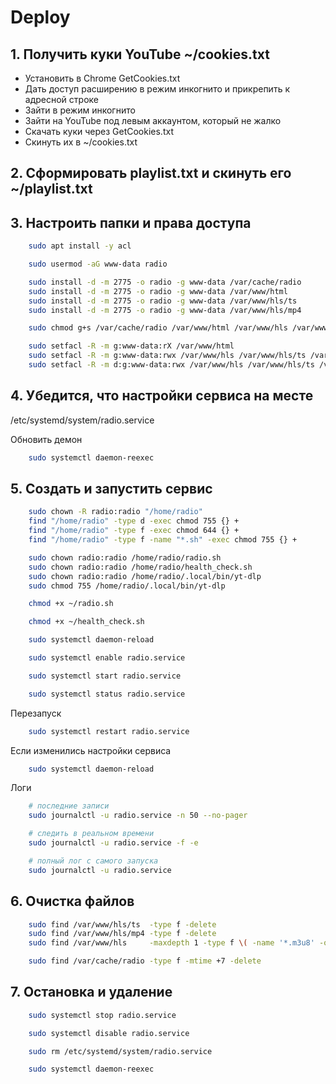 # Deploy

## 1. Получить куки YouTube ~/cookies.txt

- Установить в Chrome GetCookies.txt
- Дать доступ расширению в режим инкогнито и прикрепить к адресной строке
- Зайти в режим инкогнито
- Зайти на YouTube под левым аккаунтом, который не жалко
- Скачать куки через GetCookies.txt
- Скинуть их в ~/cookies.txt

## 2. Сформировать playlist.txt и скинуть его ~/playlist.txt

## 3. Настроить папки и права доступа

```bash
    sudo apt install -y acl

    sudo usermod -aG www-data radio

    sudo install -d -m 2775 -o radio -g www-data /var/cache/radio
    sudo install -d -m 2775 -o radio -g www-data /var/www/html
    sudo install -d -m 2775 -o radio -g www-data /var/www/hls/ts
    sudo install -d -m 2775 -o radio -g www-data /var/www/hls/mp4

    sudo chmod g+s /var/cache/radio /var/www/html /var/www/hls /var/www/hls/ts /var/www/hls/mp4

    sudo setfacl -R -m g:www-data:rX /var/www/html
    sudo setfacl -R -m g:www-data:rwx /var/www/hls /var/www/hls/ts /var/www/hls/mp4
    sudo setfacl -R -m d:g:www-data:rwx /var/www/hls /var/www/hls/ts /var/www/hls/mp4
```

## 4. Убедится, что настройки сервиса на месте

/etc/systemd/system/radio.service

Обновить демон

```bash
    sudo systemctl daemon-reexec
```

## 5. Создать и запустить сервис

```bash
    sudo chown -R radio:radio "/home/radio"
    find "/home/radio" -type d -exec chmod 755 {} +
    find "/home/radio" -type f -exec chmod 644 {} +
    find "/home/radio" -type f -name "*.sh" -exec chmod 755 {} +

    sudo chown radio:radio /home/radio/radio.sh
    sudo chown radio:radio /home/radio/health_check.sh
    sudo chown radio:radio /home/radio/.local/bin/yt-dlp
    sudo chmod 755 /home/radio/.local/bin/yt-dlp

    chmod +x ~/radio.sh

    chmod +x ~/health_check.sh

    sudo systemctl daemon-reload

    sudo systemctl enable radio.service

    sudo systemctl start radio.service

    sudo systemctl status radio.service
```

Перезапуск

```bash
    sudo systemctl restart radio.service
```

Если изменились настройки сервиса

```bash
    sudo systemctl daemon-reload
```

Логи

```bash
    # последние записи
    sudo journalctl -u radio.service -n 50 --no-pager

    # следить в реальном времени
    sudo journalctl -u radio.service -f -e

    # полный лог с самого запуска
    sudo journalctl -u radio.service
```

## 6. Очистка файлов

```bash
    sudo find /var/www/hls/ts  -type f -delete
    sudo find /var/www/hls/mp4 -type f -delete
    sudo find /var/www/hls     -maxdepth 1 -type f \( -name '*.m3u8' -o -name '*.tmp' \) -delete

    sudo find /var/cache/radio -type f -mtime +7 -delete
```

## 7. Остановка и удаление

```bash
    sudo systemctl stop radio.service

    sudo systemctl disable radio.service

    sudo rm /etc/systemd/system/radio.service

    sudo systemctl daemon-reexec
```
